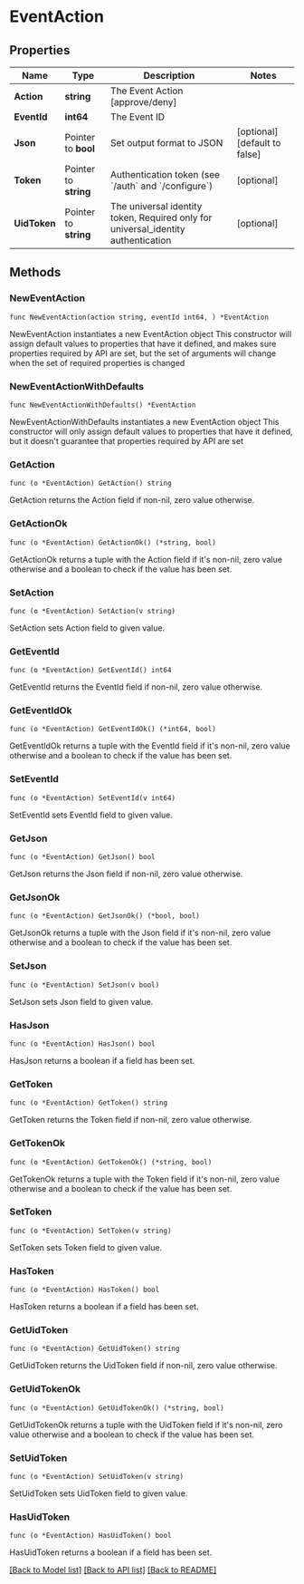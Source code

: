 # EventAction

## Properties

Name | Type | Description | Notes
------------ | ------------- | ------------- | -------------
**Action** | **string** | The Event Action [approve/deny] | 
**EventId** | **int64** | The Event ID | 
**Json** | Pointer to **bool** | Set output format to JSON | [optional] [default to false]
**Token** | Pointer to **string** | Authentication token (see &#x60;/auth&#x60; and &#x60;/configure&#x60;) | [optional] 
**UidToken** | Pointer to **string** | The universal identity token, Required only for universal_identity authentication | [optional] 

## Methods

### NewEventAction

`func NewEventAction(action string, eventId int64, ) *EventAction`

NewEventAction instantiates a new EventAction object
This constructor will assign default values to properties that have it defined,
and makes sure properties required by API are set, but the set of arguments
will change when the set of required properties is changed

### NewEventActionWithDefaults

`func NewEventActionWithDefaults() *EventAction`

NewEventActionWithDefaults instantiates a new EventAction object
This constructor will only assign default values to properties that have it defined,
but it doesn't guarantee that properties required by API are set

### GetAction

`func (o *EventAction) GetAction() string`

GetAction returns the Action field if non-nil, zero value otherwise.

### GetActionOk

`func (o *EventAction) GetActionOk() (*string, bool)`

GetActionOk returns a tuple with the Action field if it's non-nil, zero value otherwise
and a boolean to check if the value has been set.

### SetAction

`func (o *EventAction) SetAction(v string)`

SetAction sets Action field to given value.


### GetEventId

`func (o *EventAction) GetEventId() int64`

GetEventId returns the EventId field if non-nil, zero value otherwise.

### GetEventIdOk

`func (o *EventAction) GetEventIdOk() (*int64, bool)`

GetEventIdOk returns a tuple with the EventId field if it's non-nil, zero value otherwise
and a boolean to check if the value has been set.

### SetEventId

`func (o *EventAction) SetEventId(v int64)`

SetEventId sets EventId field to given value.


### GetJson

`func (o *EventAction) GetJson() bool`

GetJson returns the Json field if non-nil, zero value otherwise.

### GetJsonOk

`func (o *EventAction) GetJsonOk() (*bool, bool)`

GetJsonOk returns a tuple with the Json field if it's non-nil, zero value otherwise
and a boolean to check if the value has been set.

### SetJson

`func (o *EventAction) SetJson(v bool)`

SetJson sets Json field to given value.

### HasJson

`func (o *EventAction) HasJson() bool`

HasJson returns a boolean if a field has been set.

### GetToken

`func (o *EventAction) GetToken() string`

GetToken returns the Token field if non-nil, zero value otherwise.

### GetTokenOk

`func (o *EventAction) GetTokenOk() (*string, bool)`

GetTokenOk returns a tuple with the Token field if it's non-nil, zero value otherwise
and a boolean to check if the value has been set.

### SetToken

`func (o *EventAction) SetToken(v string)`

SetToken sets Token field to given value.

### HasToken

`func (o *EventAction) HasToken() bool`

HasToken returns a boolean if a field has been set.

### GetUidToken

`func (o *EventAction) GetUidToken() string`

GetUidToken returns the UidToken field if non-nil, zero value otherwise.

### GetUidTokenOk

`func (o *EventAction) GetUidTokenOk() (*string, bool)`

GetUidTokenOk returns a tuple with the UidToken field if it's non-nil, zero value otherwise
and a boolean to check if the value has been set.

### SetUidToken

`func (o *EventAction) SetUidToken(v string)`

SetUidToken sets UidToken field to given value.

### HasUidToken

`func (o *EventAction) HasUidToken() bool`

HasUidToken returns a boolean if a field has been set.


[[Back to Model list]](../README.md#documentation-for-models) [[Back to API list]](../README.md#documentation-for-api-endpoints) [[Back to README]](../README.md)


